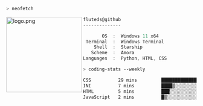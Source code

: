 ```zsh
> neofetch
```

<!--img align="left" src="https://github.com/fluteds.png" alt="logo.png" width="200"/>-->
<img align="left" src="https://external-content.duckduckgo.com/iu/?u=https%3A%2F%2F78.media.tumblr.com%2F975fca5f82161b190efdcaa05ffbd4ec%2Ftumblr_p6q6m9TJF01x3p3jmo1_500.png&f=1&nofb=1" alt="logo.png" width="200"/>

```csharp
fluteds@github
--------------

       OS  :  Windows 11 x64
 Terminal  :  Windows Terminal
    Shell  :  Starship
   Scheme  :  Amora
Languages  :  Python, HTML, CSS
```

```zsh
> coding-stats --weekly
```

<!--START_SECTION:waka-->

```txt
CSS          29 mins         ████████████████░░░░░░░░░   64.60 %
INI          7 mins          ████▒░░░░░░░░░░░░░░░░░░░░   17.21 %
HTML         5 mins          ███░░░░░░░░░░░░░░░░░░░░░░   12.22 %
JavaScript   2 mins          █▒░░░░░░░░░░░░░░░░░░░░░░░   05.96 %
```

<!--END_SECTION:waka-->
